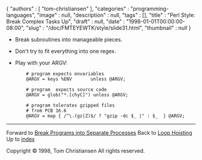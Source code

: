 {
   "authors" : [
      "tom-christiansen"
   ],
   "categories" : "programming-languages",
   "image" : null,
   "description" : null,
   "tags" : [],
   "title" : "Perl Style: Break Complex Tasks Up",
   "draft" : null,
   "date" : "1998-01-01T00:00:00-08:00",
   "slug" : "/doc/FMTEYEWTK/style/slide31.html",
   "thumbnail" : null
}


-   Break subroutines into manageable pieces.
-   Don't try to fit everything into one regex.
-   Play with your ARGV:

            # program expects envariables
            @ARGV = keys %ENV       unless @ARGV;

            # program  expects source code
            @ARGV = glob("*.[chyC]") unless @ARGV;

            # program tolerates gzipped files
            # from PCB 16.6
            @ARGV = map { /^\.(gz|Z)$/ ? "gzip -dc $_ |" : $_  } @ARGV;

------------------------------------------------------------------------

Forward to [Break Programs into Separate Processes](/doc/FMTEYEWTK/style/slide32.html)
Back to [Loop Hoisting](/doc/FMTEYEWTK/style/slide30.html)
Up to [index](/doc/FMTEYEWTK/style/slide-index.html)

Copyright © 1998, Tom Christiansen
All rights reserved.
